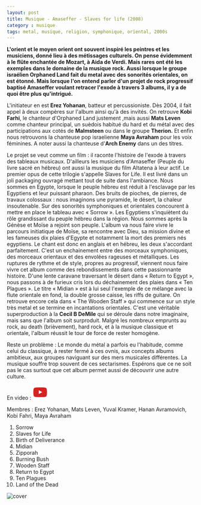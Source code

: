 ```yaml
---
layout: post
title: Musique - Amaseffer - Slaves for life (2008)
category : musique
tags: metal, musique, religion, symphonique, oriental, 2000s
---
```


**L'orient et le moyen orient ont souvent inspiré les peintres et les musiciens, donné lieu à des métissages culturels. On pense évidemment à le flûte enchantée de Mozart, à Aida de Verdi. Mais rares ont été les exemples dans le domaine de la musique rock. Aussi lorsque le groupe israélien Orphaned Land fait du metal avec des sonorités orientales, on est étonné. Mais lorsque l'on entend parler d'un projet de rock progressif baptisé Amaseffer voulant retracer l'exode à travers 3 albums, il y a de quoi être plus qu'intrigué.**

L'initiateur en est **Erez Yohanan**, batteur et percussioniste. Dès 2004, il fait appel à deux compères sur l'album ainsi qu'à des invités. On retrouve **Kobi Farhi**, le chanteur d'Orphaned Land justement ,mais aussi **Mats Leven** comme chanteur principal, un suèdois habitué du hard et du métal avec des participations aux cotés de **Malmsteen** ou dans le groupe **Therion.** Et enfin nous retrouvons la chanteuse pop israelienne **Maya Avraham** pour les voix féminines. A noter aussi la chanteuse d'**Arch Enemy** dans un des titres.

Le projet se veut comme un film : il raconte l'histoire de l'exode à travers des tableaux musicaux. D'ailleurs les musiciens d'Amaseffer (Peuple du livre sacré en hébreu) ont aussi la musique du film Altatena à leur actif. Le premier opus de cette trilogie s'appelle Slaves for Life. Il est livré dans un joli packaging ouvragé mettant tout de suite dans l'ambiance. Nous sommes en Egypte, lorsque le peuple hébreu est réduit à l'esclavage par les Egyptiens et leur puissant pharaon. Des bruits de pioches, de pierres, de travaux colossaux : nous imaginons une pyramide, le désert, la chaleur insoutenable. Sur des sonorités symphoniques et orientales concourent à mettre en place le tableau avec « Sorrow ». Les Egyptiens s'inquiètent du rôle grandissant du peuple hébreu dans la région. Nous sommes après la Génèse et Moïse a rejoint son peuple. L'album va nous faire vivre le parcours initiatique de Moïse, sa rencontre avec Dieu, sa mission divine et les fameuses dix plaies d'Egypte et notamment la mort des premiers nés egyptiens. Le chant est donc en anglais et en hébreu, les deux s'accordant parfaitement. C'est un enchainement entre des morceaux symphoniques, des morceaux orientaux et des envolées rageuses et métalliques. Les ruptures de rythme et de style, propres au progressif, viennent nous faire vivre cet album comme des rebondissements dans cette passionnante histoire. D'une lente caravane traversant le désert dans « Return to Egypt », nous passons à de furieux cris lors du déchainement des plaies dans « Ten Plagues ». Le titre « Midian » est à lui seul l'exemple de ce mélange avec la flute orientale en fond, la double grosse caisse, les riffs de guitare. On retrouve encore cela dans « The Wooden Staff » qui commence sur un style très metal et se termine en incantations orientales. C'est une véritable superproduction à la **Cecil B DeMile** qui se déroule dans notre imaginaire, mais sans que l'album soit surproduit. Malgré les nombreux emprunts au rock, au death (brièvement), hard rock, et à la musique classique et orientale, l'album réussit le tour de force de rester homogène.

Reste un problème : Le monde du métal a parfois eu l'habitude, comme celui du classique, à rester fermé à ces ovnis, aux concepts albums ambitieux, aux groupes naviguant sur des mers musicales différentes. La musique souffre trop souvent de ces sectarismes. Espérons que ce ne soit pas le cas surtout que cet album permet aussi de découvrir une autre culture.

En video : [![vidéo](/images/youtube.png)](https://www.youtube.com/watch?v=di0_tGOH2qE)

Membres : Erez Yohanan, Mats Leven, Yuval Kramer, Hanan Avramovich, Kobi Fahri, Maya Avraham

1. Sorrow
2. Slaves for Life
3. Birth of Deliverance
4. Midian
5. Zipporah
6. Burning Bush
7. Wooden Staff
8. Return to Egypt
9. Ten Plagues
10. Land of the Dead

![cover](https://filedn.eu/llqi9IBxlYouGRXYG2xlROb/img/2008/amaseffer.jpg)
